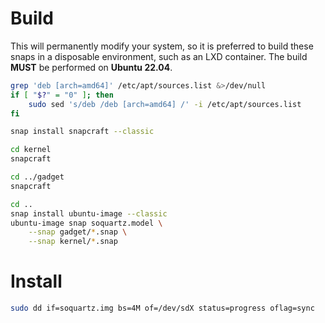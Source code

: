 # Build

This will permanently modify your system, so it is preferred to build these snaps in a disposable environment, such as an LXD container.
The build **MUST** be performed on **Ubuntu 22.04**.

```sh
grep 'deb [arch=amd64]' /etc/apt/sources.list &>/dev/null
if [ "$?" = "0" ]; then
    sudo sed 's/deb /deb [arch=amd64] /' -i /etc/apt/sources.list
fi

snap install snapcraft --classic

cd kernel
snapcraft

cd ../gadget
snapcraft

cd ..
snap install ubuntu-image --classic
ubuntu-image snap soquartz.model \
    --snap gadget/*.snap \
    --snap kernel/*.snap
```

# Install
```sh
sudo dd if=soquartz.img bs=4M of=/dev/sdX status=progress oflag=sync
```
